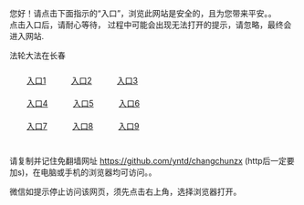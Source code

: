您好！请点击下面指示的“入口”，浏览此网站是安全的，且为您带来平安。。 <br/>
点击入口后，请耐心等待， 过程中可能会出现无法打开的提示，请忽略，最终会进入网站. </br>

法轮大法在长春<br/>
<div style="padding:10px"><a style="margin:20px" target="_blank" href="https://d2i499nnddg3ij.cloudfront.net/2Qpsp?dysiq" id="ccLink1" rel="nofollow">入口1</a> <a target="_blank" style="margin:20px" href="https://d29gxfmocpk29i.cloudfront.net/2Qpsp?mspwa" id="ccLink2" rel="nofollow">入口2</a> <a style="margin:20px" target="_blank" href="https://d17liatffkexhm.cloudfront.net/2Qpsp?fhegrjxd" id="ccLink3" rel="nofollow">入口3</a></div>

<div style="padding:10px" ><a style="margin:20px" target="_blank" href="https://d2i499nnddg3ij.cloudfront.net/2Qpsp?dysiq" id="ccLink4" rel="nofollow">入口4</a> <a style="margin:20px" href="https://d29gxfmocpk29i.cloudfront.net/2Qpsp?mspwa" target="_blank" id="ccLink5" rel="nofollow">入口5</a> <a style="margin:20px" href="https://d17liatffkexhm.cloudfront.net/2Qpsp?fhegrjxd" target="_blank" id="ccLink6" rel="nofollow">入口6</a></div>

<div style="padding:10px"><a style="margin:20px" target="_blank" href="https://d2i499nnddg3ij.cloudfront.net/2Qpsp?dysiq" id="ccLink7" rel="nofollow">入口7</a> <a style="margin:20px" href="https://d29gxfmocpk29i.cloudfront.net/2Qpsp?mspwa" target="_blank" id="ccLink8" rel="nofollow">入口8</a> <a style="margin:20px" target="_blank" href="https://d17liatffkexhm.cloudfront.net/2Qpsp?fhegrjxd" id="ccLink9" rel="nofollow">入口9</a></div>

<br/>



请复制并记住免翻墙网址 https://github.com/yntd/changchunzx (http后一定要加s)，在电脑或手机的浏览器均可访问。。<br/>

微信如提示停止访问该网页，须先点击右上角，选择浏览器打开。
